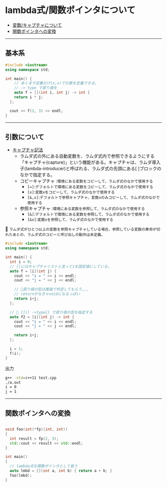 # lambda式/関数ポインタについて

- [変数/キャプチャについて](#args)
- [関数ポインタへの変換](#function)

---

## 基本系

```cpp
#include <iostream>
using namespace std;

int main() {
    // あくまで定義だけ(x,x)で引数を定義できる。
    // -> type で戻り値を
    auto f = [](int i, int j) -> int {
    return i * j;
  };

  cout << f(2, 3) << endl;
}

```

---

## <a name=args>引数について</a>

- [キャプチャ記法](https://cpprefjp.github.io/lang/cpp11/lambda_expressions.html#capture)
  - ラムダ式の外にある自動変数を、ラムダ式内で参照できるようにする「キャプチャ(capture)」という機能がある。キャプチャは、ラムダ導入子(lambda-introducer)と呼ばれる、ラムダ式の先頭にある[ ]ブロックのなかで指定する。
  - コピーキャプチャ :`環境にある変数をコピーして、ラムダ式のなかで使用する`
    - `[=]`:`デフォルトで環境にある変数をコピーして、ラムダ式のなかで使用する`
    - `[x]`:`変数xをコピーして、ラムダ式のなかで使用する`
    - `[&,x]`:`デフォルトで参照キャプチャ、変数xのみコピーして、ラムダ式のなかで使用する`
  - 参照キャプチャ :`環境にある変数を参照して、ラムダ式のなかで使用する`
    - `[&]`:`デフォルトで環境にある変数を参照して、ラムダ式のなかで使用する`
    - `[&x]`:`変数xを参照して、ラムダ式のなかで使用する`

🚨 `ラムダ式がひとつ以上の変数を参照キャプチャしている場合、参照している変数の寿命が切れたあとの、ラムダ式のコピーと呼び出しの動作は未定義。`

```cpp
#include <iostream>
using namespace std;

int main() {
  int i = 0;
  // []にはキャプチャリストと言ってiを固定値にしている。
  auto f = [i](int j) {
    cout << "i = " << i << endl;
    cout << "j = " << j << endl;

    // 🌟戻り値の型は推論で判定してもらう,,,
    // returnがなきゃvoidになるっぽい
    return i+j;
  };

  // 🌟 []() ->type{} で戻り値の型を指定する
  auto f2 = [i](int j) -> int {
    cout << "i = " << i << endl;
    cout << "j = " << j << endl;

    return i+j;
  };

  i = 1;
  f(i);
}

```

出力

```sh
g++ -std=c++11 test.cpp
./a.out 
i = 0
j = 1
```

---

## <a name=function>関数ポインタへの変換</a>

```cpp

void foo(int(*fp)(int, int))
{
  int result = fp(2, 3);
  std::cout << result << std::endl;
}

int main()
{
  // lambda式を関数ポインタとして扱う
  auto lmbd = [](int a, int b) { return a + b; }
  foo(lmbd);
}
```

